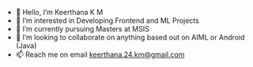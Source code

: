 - 👋 Hello, I’m Keerthana K M
- 👀 I’m interested in Developing Frontend and ML Projects
- 🌱 I’m currently pursuing Masters at MSIS
- 💞️ I’m looking to collaborate on anything based out on AIML or Android (Java)
- 📫 Reach me on email keerthana.24.km@gmail.com

<!---
keerthana24km/keerthana24km is a ✨ special ✨ repository because its `README.md` (this file) appears on your GitHub profile.
You can click the Preview link to take a look at your changes.
--->
